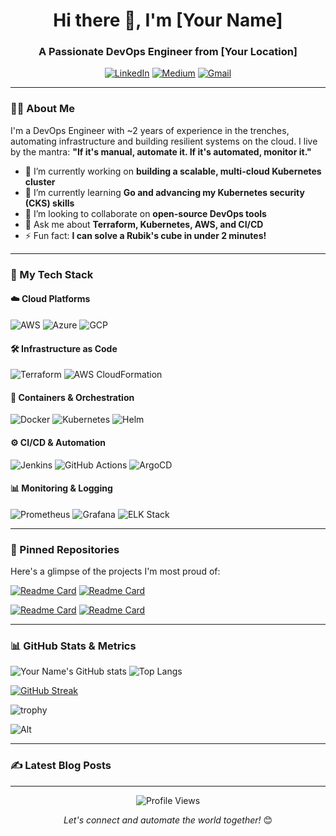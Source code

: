 <h1 align="center">Hi there 👋, I'm [Your Name]</h1>
<h3 align="center">A Passionate DevOps Engineer from [Your Location]</h3>
<p align="center">
  <a href="https://linkedin.com/in/yourprofile"><img src="https://img.shields.io/badge/LinkedIn-0077B5?style=for-the-badge&logo=linkedin&logoColor=white" alt="LinkedIn"></a>
  <a href="https://medium.com/@yourprofile"><img src="https://img.shields.io/badge/Medium-12100E?style=for-the-badge&logo=medium&logoColor=white" alt="Medium"></a>
  <a href="mailto:youremail@domain.com"><img src="https://img.shields.io/badge/Gmail-D14836?style=for-the-badge&logo=gmail&logoColor=white" alt="Gmail"></a>
</p>

---

### 👨‍💻 About Me

I'm a DevOps Engineer with ~2 years of experience in the trenches, automating infrastructure and building resilient systems on the cloud. I live by the mantra: **"If it's manual, automate it. If it's automated, monitor it."**

- 🔭 I’m currently working on **building a scalable, multi-cloud Kubernetes cluster**
- 🌱 I’m currently learning **Go and advancing my Kubernetes security (CKS) skills**
- 👯 I’m looking to collaborate on **open-source DevOps tools**
- 💬 Ask me about **Terraform, Kubernetes, AWS, and CI/CD**
- ⚡ Fun fact: **I can solve a Rubik's cube in under 2 minutes!**

---

### 🚀 My Tech Stack

#### **☁️ Cloud Platforms**
![AWS](https://img.shields.io/badge/AWS-%23FF9900.svg?style=for-the-badge&logo=amazon-aws&logoColor=white)
![Azure](https://img.shields.io/badge/Azure-0078D4?style=for-the-badge&logo=microsoft-azure&logoColor=white)
![GCP](https://img.shields.io/badge/Google_Cloud-4285F4?style=for-the-badge&logo=google-cloud&logoColor=white)

#### **🛠️ Infrastructure as Code**
![Terraform](https://img.shields.io/badge/Terraform-7B42BC?style=for-the-badge&logo=terraform&logoColor=white)
![AWS CloudFormation](https://img.shields.io/badge/CloudFormation-FF9900?style=for-the-badge&logo=amazon-aws&logoColor=white)

#### **🐳 Containers & Orchestration**
![Docker](https://img.shields.io/badge/Docker-2496ED?style=for-the-badge&logo=docker&logoColor=white)
![Kubernetes](https://img.shields.io/badge/Kubernetes-326CE5?style=for-the-badge&logo=kubernetes&logoColor=white)
![Helm](https://img.shields.io/badge/Helm-0F1689?style=for-the-badge&logo=helm&logoColor=white)

#### **⚙️ CI/CD & Automation**
![Jenkins](https://img.shields.io/badge/Jenkins-D24939?style=for-the-badge&logo=jenkins&logoColor=white)
![GitHub Actions](https://img.shields.io/badge/GitHub_Actions-2088FF?style=for-the-badge&logo=github-actions&logoColor=white)
![ArgoCD](https://img.shields.io/badge/ArgoCD-EF7B4D?style=for-the-badge&logo=argo&logoColor=white)

#### **📊 Monitoring & Logging**
![Prometheus](https://img.shields.io/badge/Prometheus-E6522C?style=for-the-badge&logo=prometheus&logoColor=white)
![Grafana](https://img.shields.io/badge/Grafana-F46800?style=for-the-badge&logo=grafana&logoColor=white)
![ELK Stack](https://img.shields.io/badge/ELK%20Stack-005571?style=for-the-badge&logo=elastic&logoColor=white)

---

### 📌 Pinned Repositories

Here's a glimpse of the projects I'm most proud of:

[![Readme Card](https://github-readme-stats.vercel.app/api/pin/?username=yourusername&repo=terraform-aws-eks&theme=radical)](https://github.com/yourusername/terraform-aws-eks)
[![Readme Card](https://github-readme-stats.vercel.app/api/pin/?username=yourusername&repo=jenkins-cicd-pipeline&theme=radical)](https://github.com/yourusername/jenkins-cicd-pipeline)

[![Readme Card](https://github-readme-stats.vercel.app/api/pin/?username=yourusername&repo=k8s-helm-monitoring&theme=radical)](https://github.com/yourusername/k8s-helm-monitoring)
[![Readme Card](https://github-readme-stats.vercel.app/api/pin/?username=yourusername&repo=serverless-app&theme=radical)](https://github.com/yourusername/serverless-app)

---

### 📊 GitHub Stats & Metrics

<!-- Dynamic GitHub Stats -->
![Your Name's GitHub stats](https://github-readme-stats.vercel.app/api?username=yourusername&show_icons=true&theme=radical&hide=prs,issues)
![Top Langs](https://github-readme-stats.vercel.app/api/top-langs/?username=yourusername&layout=compact&theme=radical&hide=html,css)

<!-- GitHub Streak Stats - shows your contribution consistency -->
[![GitHub Streak](https://streak-stats.demolab.com?user=yourusername&theme=radical)](https://git.io/streak-stats)

<!-- Trophy Stats - makes your profile look achieved -->
![trophy](https://github-profile-trophy.vercel.app/?username=yourusername&theme=radical&no-frame=true&row=1)

<!-- A fun fact to make it personal -->
![Alt](https://spotify-recently-played-readme.vercel.app/api?user=your_spotify_id) <!-- Optional: Spotify recent track -->

---

### ✍️ Latest Blog Posts

<!-- This section pulls your latest blog posts automatically. You can use Dev.to, Hashnode, or Medium's RSS feed. -->
<!-- Example for Dev.to: -->
<!-- BLOG-POST-LIST:START -->
<!-- BLOG-POST-LIST:END -->

---

<p align="center">
  <img src="https://komarev.com/ghpvc/?username=yourusername&label=Profile%20Views&color=blueviolet&style=flat" alt="Profile Views" />
</p>

<p align="center">
  <i>Let's connect and automate the world together!</i> 😊
</p>
